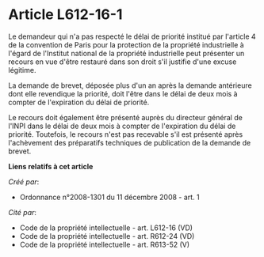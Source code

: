 # Article L612-16-1

Le demandeur qui n'a pas respecté le délai de priorité institué par l'article 4 de la convention de Paris pour la protection
de la propriété industrielle à l'égard de l'Institut national de la propriété industrielle peut présenter un recours en vue
d'être restauré dans son droit s'il justifie d'une excuse légitime. 

La demande de brevet, déposée plus d'un an après la demande antérieure dont elle revendique la priorité, doit l'être dans le
délai de deux mois à compter de l'expiration du délai de priorité. 

Le recours doit également être présenté auprès du directeur général de l'INPI dans le délai de deux mois à compter de
l'expiration du délai de priorité. Toutefois, le recours n'est pas recevable s'il est présenté après l'achèvement des
préparatifs techniques de publication de la demande de brevet.

**Liens relatifs à cet article**

_Créé par_:

  - Ordonnance n°2008-1301 du 11 décembre 2008 - art. 1

_Cité par_:

  - Code de la propriété intellectuelle - art. L612-16 (VD)
  - Code de la propriété intellectuelle - art. R612-24 (VD)
  - Code de la propriété intellectuelle - art. R613-52 (V)
